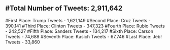 #Total Number of Tweets: 2,911,642 
---
#First Place: Trump Tweets - 1,621,149
#Second Place: Cruz Tweets - 390,141
#Third Place: Clinton Tweets - 347,323
#Fourth Place: Rubio Tweets - 242,527
#Fifth Place: Sanders Tweets - 134,217
#Sixth Place: Carson Tweets - 74,688
#Seventh Place: Kasich Tweets - 67,746
#Last Place: Jeb! Tweets - 33,860
